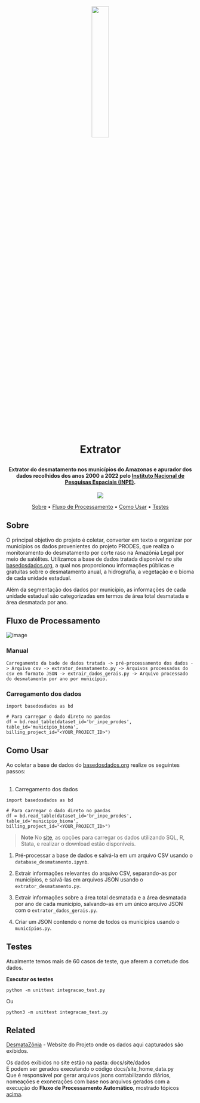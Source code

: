 
<h1 align="center">

  <a href="https://desmatazonia.netlify.app/"><img 
width=30% src="https://github.com/unb-mds/
2023-2-Squad02-Desmatazonia/blob/main/licitam/public/
images/logo-desmatazonia.png" /> </a>
  <br>
  Extrator
    <br>
</h1>
<h4 align="center">Extrator do desmatamento nos municípios do Amazonas e apurador dos dados recolhidos dos anos 2000 a 2022 pelo  <a href="http://terrabrasilis.dpi.inpe.br/en/home-page/" target="_blank">Instituto Nacional de Pesquisas Espaciais (INPE)</a>.</h4>

<p align="center">
    <img src="https://img.shields.io/badge/python-%230095D5.svg?&style=for-the-badge&logo=python&logoColor=white"/>
</p>

<p align="center">
  <a href="#sobre">Sobre</a> •
  <a href="#fluxo-de-processamento">Fluxo de Processamento</a> •
  <a href="#como-usar">Como Usar</a> •
  <a href="#testes">Testes</a> 
</p>

## Sobre

O principal objetivo do projeto é coletar, converter em texto e organizar por municípios os dados provenientes do projeto PRODES, que realiza o monitoramento do desmatamento por corte raso na Amazônia Legal por meio de satélites. Utilizamos a base de dados tratada disponível no site [basedosdados.org](https://basedosdados.org/dataset/e5c87240-ecce-4856-97c5-e6b84984bf42?table=d7a76d45-c363-4494-826d-1580e997ebf0), a qual nos proporcionou informações públicas e gratuitas sobre o desmatamento anual, a hidrografia, a vegetação e o bioma de cada unidade estadual.

Além da segmentação dos dados por município, as informações de cada unidade estadual são categorizadas em termos de área total desmatada e área desmatada por ano.
## Fluxo de Processamento

![image](https://github.com/exoonero/extrator/assets/89322317/853fc4e4-c44c-4557-a59b-cd6152a4b825)<br>
### Manual
```
Carregamento da bade de dados tratada -> pré-processamento dos dados -> Arquivo csv -> extrator_desmatamento.py -> Arquivos processados do csv em formato JSON -> extrair_dados_gerais.py -> Arquivo processado do desmatamento por ano por município.
```
### Carregamento dos dados
```
import basedosdados as bd

# Para carregar o dado direto no pandas
df = bd.read_table(dataset_id='br_inpe_prodes',
table_id='municipio_bioma',
billing_project_id="<YOUR_PROJECT_ID>")
```

## Como Usar
Ao coletar a base de dados do [basedosdados.org](https://basedosdados.org/dataset/e5c87240-ecce-4856-97c5-e6b84984bf42?table=d7a76d45-c363-4494-826d-1580e997ebf0) realize os seguintes passos: <br><br>
1. Carregamento dos dados<br>
```
import basedosdados as bd

# Para carregar o dado direto no pandas
df = bd.read_table(dataset_id='br_inpe_prodes',
table_id='municipio_bioma',
billing_project_id="<YOUR_PROJECT_ID>")
```
> **Note**
> No [site](https://basedosdados.org/dataset/e5c87240-ecce-4856-97c5-e6b84984bf42?table=d7a76d45-c363-4494-826d-1580e997ebf0), as opções para carregar os dados utilizando SQL, R, Stata, e realizar o download estão disponíveis.
1. Pré-processar a base de dados e salvá-la em um arquivo CSV usando o `database_desmatamento.ipynb`.

2. Extrair informações relevantes do arquivo CSV, separando-as por municípios, e salvá-las em arquivos JSON usando o `extrator_desmatamento.py`.

3. Extrair informações sobre a área total desmatada e a área desmatada por ano de cada município, salvando-as em um único arquivo JSON com o `extrator_dados_gerais.py`.

4. Criar um JSON contendo o nome de todos os municípios usando o `municípios.py`.


## Testes
Atualmente temos mais de 60 casos de teste, que aferem a corretude dos dados.

<strong>Executar os testes</strong><br>
```
python -m unittest integracao_test.py
```
Ou
```
python3 -m unittest integracao_test.py
```
## Related

[DesmataZônia](https://exoonero.org) - Website do Projeto onde os dados aqui capturados são exibidos.

Os dados exibidos no site estão na pasta: docs/site/dados <br>
E podem ser gerados executando o código docs/site_home_data.py <br>
Que é responsável por gerar arquivos jsons contabilizando diários, nomeações e exonerações com base nos arquivos  gerados com a execução do <strong>Fluxo de Processamento Automático</strong>, mostrado tópicos [acima](https://github.com/exoonero/extrator/edit/main/README.md#autom%C3%A1tico).